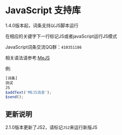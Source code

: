 # JavaScript 支持库
1.4.0版本起，词条支持以JS脚本运行

在相应的关键字下一行标记JS或者javaScript运行JS模式

JavaScript词条交流QQ群：`410351186`

相关语法请参考:[MeJS](http://mejs.ceclin.top:9102)

例:

```js
[词条]
测试
JS
$addText('MEJS消息');
$send();
```

## 更新说明
2.1.0版本更新了JS2，请标记`JS2`来运行新版JS
